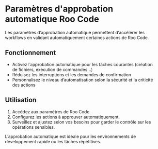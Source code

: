 # Paramètres d'approbation automatique Roo Code

Les paramètres d’approbation automatique permettent d’accélérer les workflows en validant automatiquement certaines actions de Roo Code.

## Fonctionnement

- Activez l’approbation automatique pour les tâches courantes (création de fichiers, exécution de commandes…)
- Réduisez les interruptions et les demandes de confirmation
- Personnalisez le niveau d’automatisation selon la sécurité et la criticité des actions

## Utilisation

1. Accédez aux paramètres de Roo Code.
2. Configurez les actions à approuver automatiquement.
3. Surveillez et ajustez selon vos besoins pour garder le contrôle sur les opérations sensibles.

L’approbation automatique est idéale pour les environnements de développement rapide ou les tâches répétitives.
